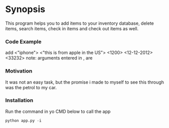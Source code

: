 # Synopsis

This program helps you to add items to your inventory database, delete items, search items, check in items and check out items as well.

### Code Example

add <"iphone"> <"this is from apple in the US"> <1200> <12-12-2012> <33232>     note: arguments entered in <here>, are  

### Motivation

It was not an easy task, but the promise i made to myself to see this through was the petrol to my car.

### Installation

Run the command in yo CMD below to call the app
```python
python app.py -i

```

